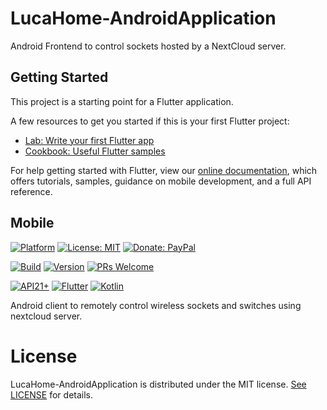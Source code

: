 # LucaHome-AndroidApplication

Android Frontend to control sockets hosted by a NextCloud server.

## Getting Started

This project is a starting point for a Flutter application.

A few resources to get you started if this is your first Flutter project:

- [Lab: Write your first Flutter app](https://flutter.io/docs/get-started/codelab)
- [Cookbook: Useful Flutter samples](https://flutter.io/docs/cookbook)

For help getting started with Flutter, view our 
[online documentation](https://flutter.io/docs), which offers tutorials, 
samples, guidance on mobile development, and a full API reference.

## Mobile

[![Platform](https://img.shields.io/badge/platform-Android-blue.svg)](https://www.android.com)
[![License: MIT](https://img.shields.io/badge/License-MIT-blue.svg)](https://opensource.org/licenses/MIT)
[![Donate: PayPal](https://img.shields.io/badge/paypal-donate-blue.svg)](https://www.paypal.me/GuepardoApps)

[![Build](https://img.shields.io/badge/build-Failed-red.svg)](https://github.com/LucaHome/LucaHome-AndroidApplication/tree/nextcloud/mobile)
[![Version](https://img.shields.io/badge/version-v7.0.0.190225-blue.svg)](https://github.com/LucaHome/LucaHome-AndroidApplication/tree/nextcloud/mobile)
[![PRs Welcome](https://img.shields.io/badge/PRs-welcome-brightgreen.svg)](http://makeapullrequest.com)

[![API21+](https://img.shields.io/badge/API-21+-blue.svg)](https://android-arsenal.com/api?level=21)
[![Flutter](https://img.shields.io/badge/lang-Flutter-blue.svg)](https://flutter.dev/)
[![Kotlin](https://img.shields.io/badge/lang-Kotlin-orange.svg)](https://kotlinlang.org/)

Android client to remotely control wireless sockets and switches using nextcloud server.

# License

LucaHome-AndroidApplication is distributed under the MIT license. [See LICENSE](LICENSE.md) for details.